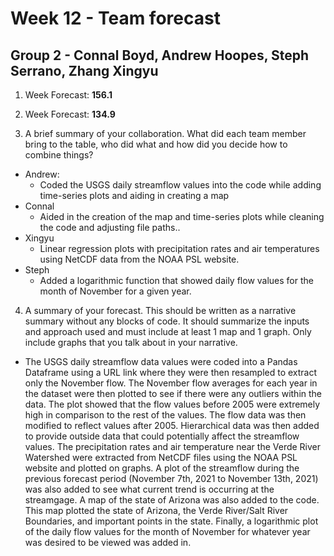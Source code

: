 # Week 12 - Team forecast
## Group 2 - Connal Boyd, Andrew Hoopes, Steph Serrano, Zhang Xingyu

1) Week Forecast: **156.1**

2) Week Forecast: **134.9**

3) A brief summary of your collaboration. What did each team member bring to the table, who did what and how did you decide how to combine things?
  - Andrew:
    - Coded the USGS daily streamflow values into the code while adding time-series plots and aiding in creating a map
  - Connal
    - Aided in the creation of the map and time-series plots while cleaning the code and adjusting file paths..
  - Xingyu
    - Linear regression plots with precipitation rates and air temperatures using NetCDF data from the NOAA PSL website.
  - Steph
    - Added a logarithmic function that showed daily flow values for the month of November for a given year.

4) A summary of your forecast. This should be written as a narrative summary without any blocks of code. It should summarize the inputs and approach used and must include at least 1 map and 1 graph. Only include graphs that you talk about in your narrative.
  - The USGS daily streamflow data values were coded into a Pandas Dataframe using a URL link where they were then resampled to extract only the November flow. The November flow averages for each year in the dataset were then plotted to see if there were any outliers within the data. The plot showed that the flow values before 2005 were extremely high in comparison to the rest of the values. The flow data was then modified to reflect values after 2005. Hierarchical data was then added to provide outside data that could potentially affect the streamflow values. The precipitation rates and air temperature near the Verde River Watershed were extracted from NetCDF files  using the NOAA PSL website and plotted on graphs. A plot of the streamflow during the previous forecast period (November 7th, 2021 to November 13th, 2021) was also added to see what current trend is occurring at the streamgage. A map of the state of Arizona was also added to the code. This map plotted the state of Arizona, the Verde River/Salt River Boundaries, and important points in the state. Finally, a logarithmic plot of the daily flow values for the month of November for whatever year was desired to be viewed was added in.
